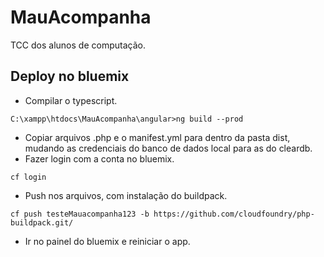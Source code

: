 # MauAcompanha
TCC dos alunos de computação.

## Deploy no bluemix
* Compilar o typescript.
```
C:\xampp\htdocs\MauAcompanha\angular>ng build --prod
```
* Copiar arquivos .php e o manifest.yml para dentro da pasta dist, mudando as credenciais do banco de dados local para as do cleardb.
* Fazer login com a conta no bluemix.
```
cf login
```
* Push nos arquivos, com instalação do buildpack.
```
cf push testeMauacompanha123 -b https://github.com/cloudfoundry/php-buildpack.git/
```
* Ir no painel do bluemix e reiniciar o app.
